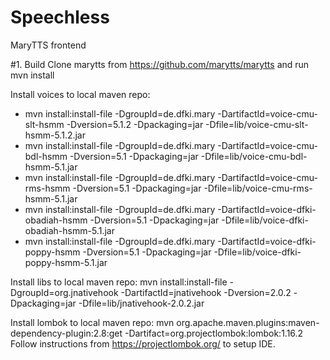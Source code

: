 # Speechless
MaryTTS frontend

#1. Build
Clone marytts from https://github.com/marytts/marytts and run mvn install

Install voices to local maven repo:
* mvn install:install-file -DgroupId=de.dfki.mary -DartifactId=voice-cmu-slt-hsmm -Dversion=5.1.2 -Dpackaging=jar -Dfile=lib/voice-cmu-slt-hsmm-5.1.2.jar
* mvn install:install-file -DgroupId=de.dfki.mary -DartifactId=voice-cmu-bdl-hsmm -Dversion=5.1 -Dpackaging=jar -Dfile=lib/voice-cmu-bdl-hsmm-5.1.jar
* mvn install:install-file -DgroupId=de.dfki.mary -DartifactId=voice-cmu-rms-hsmm -Dversion=5.1 -Dpackaging=jar -Dfile=lib/voice-cmu-rms-hsmm-5.1.jar
* mvn install:install-file -DgroupId=de.dfki.mary -DartifactId=voice-dfki-obadiah-hsmm -Dversion=5.1 -Dpackaging=jar -Dfile=lib/voice-dfki-obadiah-hsmm-5.1.jar
* mvn install:install-file -DgroupId=de.dfki.mary -DartifactId=voice-dfki-poppy-hsmm -Dversion=5.1 -Dpackaging=jar -Dfile=lib/voice-dfki-poppy-hsmm-5.1.jar

Install libs to local maven repo:
mvn install:install-file -DgroupId=org.jnativehook -DartifactId=jnativehook -Dversion=2.0.2 -Dpackaging=jar -Dfile=lib/jnativehook-2.0.2.jar

Install lombok to local maven repo:
mvn org.apache.maven.plugins:maven-dependency-plugin:2.8:get -Dartifact=org.projectlombok:lombok:1.16.2
Follow instructions from https://projectlombok.org/ to setup IDE.
